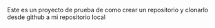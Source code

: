 Este es un proyecto de prueba de como crear un repositorio y clonarlo desde github a mi repositorio local
